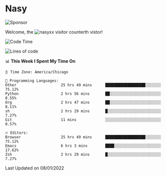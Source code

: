 # Nasy

<!--
<p align="center">
<img height="200" src="https://github-readme-stats.vercel.app/api?username=nasyxx&count_private=true&show_icons=true&theme=dracula&include_all_commits=true"/>
<img height="200" src="https://github-readme-stats.vercel.app/api/top-langs/?username=nasyxx&theme=dracula&hide=html,jupyter+notebook&count_private=true&show_icons=true"/>
</p>

  
----------------
-->

![Sponsor](https://img.shields.io/static/v1.svg?label=Sponsor&message=%E2%9D%A4&logo=GitHub&style=flat&color=pink)
 
Welcome, the ![nasyxx visitor counter](https://count.getloli.com/get/@nasyxx?theme=rule34)th vistor!
 
<!--START_SECTION:waka-->
![Code Time](http://img.shields.io/badge/Code%20Time-1%2C700%20hrs%2051%20mins-blue)

![Lines of code](https://img.shields.io/badge/From%20Hello%20World%20I%27ve%20Written-5%20Million%20lines%20of%20code-blue)

📊 **This Week I Spent My Time On** 

```text
⌚︎ Time Zone: America/Chicago

💬 Programming Languages: 
Other                    25 hrs 49 mins      ██████████████████░░░░░░░   75.12% 
Python                   2 hrs 56 mins       ██░░░░░░░░░░░░░░░░░░░░░░░   8.55% 
Org                      2 hrs 47 mins       ██░░░░░░░░░░░░░░░░░░░░░░░   8.11% 
sh                       2 hrs 29 mins       █░░░░░░░░░░░░░░░░░░░░░░░░   7.27% 
Git                      11 mins             ░░░░░░░░░░░░░░░░░░░░░░░░░   0.57%

🔥 Editors: 
Browser                  25 hrs 49 mins      ██████████████████░░░░░░░   75.12% 
Emacs                    6 hrs 3 mins        ████░░░░░░░░░░░░░░░░░░░░░   17.62% 
Zsh                      2 hrs 29 mins       █░░░░░░░░░░░░░░░░░░░░░░░░   7.27%

```


 Last Updated on 08/01/2022
<!--END_SECTION:waka-->

<!-- ![visitors](https://visitor-badge.laobi.icu/badge?page_id=nasyxx.nasyxx) -->
